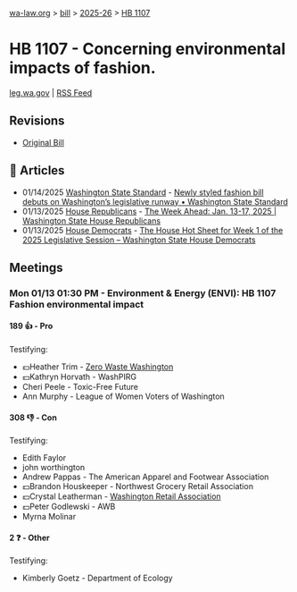 [wa-law.org](/) > [bill](/bill/) > [2025-26](/bill/2025-26/) > [HB 1107](/bill/2025-26/hb/1107/)

# HB 1107 - Concerning environmental impacts of fashion.
[leg.wa.gov](https://app.leg.wa.gov/billsummary?BillNumber=1107&Year=2025&Initiative=false) | [RSS Feed](./rss.xml)

## Revisions
* [Original Bill](1/)

## 📰 Articles
* 01/14/2025 [Washington State Standard](/org/washington_state_standard/) - [Newly styled fashion bill debuts on Washington’s legislative runway • Washington State Standard](https://washingtonstatestandard.com/2025/01/14/newly-styled-fashion-bill-debuts-on-washingtons-legislative-runway/#:~:text=House%20Bill%201107)
* 01/13/2025 [House Republicans](/org/house_republicans/) - [The Week Ahead: Jan. 13-17, 2025 | Washington State House Republicans](https://houserepublicans.wa.gov/week/the-week-ahead-jan-13-17-2025/#:~:text=HB%201107)
* 01/13/2025 [House Democrats](/org/house_democrats/) - [The House Hot Sheet for Week 1 of the 2025 Legislative Session – Washington State House Democrats](https://housedemocrats.wa.gov/blog/2025/01/13/the-house-hot-sheet-for-week-1-of-the-2025-legislative-session/#:~:text=HB%201107)

## Meetings
### Mon 01/13 01:30 PM - Environment & Energy (ENVI): HB 1107 Fashion environmental impact
#### 189 👍 - Pro
Testifying:
* 💵Heather Trim - [Zero Waste Washington](/org/zero_waste_washington/)
* 💵Kathryn Horvath - WashPIRG
* Cheri Peele - Toxic-Free Future
* Ann Murphy - League of Women Voters of Washington

#### 308 👎 - Con
Testifying:
* Edith Faylor
* john worthington
* Andrew Pappas - The American Apparel and Footwear Association
* 💵Brandon Houskeeper - Northwest Grocery Retail Association
* 💵Crystal Leatherman - [Washington Retail Association](/org/washington_retail_association/)
* 💵Peter Godlewski - AWB
* Myrna Molinar

#### 2 ❓ - Other
Testifying:
* Kimberly Goetz - Department of Ecology
